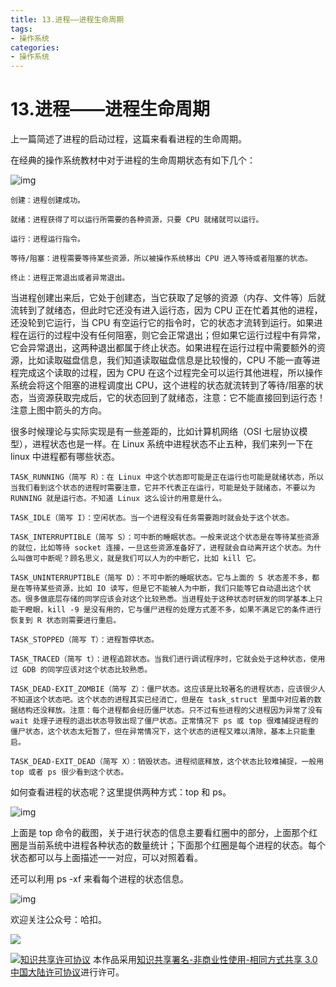 ```yaml
---
title: 13.进程——进程生命周期
tags: 
- 操作系统
categories:
- 操作系统
---
```


# 13.进程——进程生命周期

上一篇简述了进程的启动过程，这篇来看看进程的生命周期。 

在经典的操作系统教材中对于进程的生命周期状态有如下几个：

![img](https://i.loli.net/2021/03/12/vupqseibR4mVTKJ.jpg)



```
创建：进程创建成功。

就绪：进程获得了可以运行所需要的各种资源，只要 CPU 就绪就可以运行。

运行：进程运行指令。

等待/阻塞：进程需要等待某些资源，所以被操作系统移出 CPU 进入等待或者阻塞的状态。

终止：进程正常退出或者异常退出。
```

当进程创建出来后，它处于创建态，当它获取了足够的资源（内存、文件等）后就流转到了就绪态，但此时它还没有进入运行态，因为 CPU 正在忙着其他的进程，还没轮到它运行，当 CPU 有空运行它的指令时，它的状态才流转到运行。如果进程在运行的过程中没有任何阻塞，则它会正常退出；但如果它运行过程中有异常，它会异常退出，这两种退出都属于终止状态。如果进程在运行过程中需要额外的资源，比如读取磁盘信息，我们知道读取磁盘信息是比较慢的，CPU 不能一直等进程完成这个读取的过程，因为 CPU 在这个过程完全可以运行其他进程，所以操作系统会将这个阻塞的进程调度出 CPU，这个进程的状态就流转到了等待/阻塞的状态，当资源获取完成后，它的状态回到了就绪态，注意：它不能直接回到运行态！注意上图中箭头的方向。

很多时候理论与实际实现是有一些差距的，比如计算机网络（OSI 七层协议模型），进程状态也是一样。在 Linux 系统中进程状态不止五种，我们来列一下在 linux 中进程都有哪些状态。

```
TASK_RUNNING（简写 R）：在 Linux 中这个状态即可能是正在运行也可能是就绪状态，所以当我们看到这个状态的进程时需要注意，它并不代表正在运行，可能是处于就绪态，不要以为 RUNNING 就是运行态。不知道 Linux 这么设计的用意是什么。

TASK_IDLE（简写 I）：空闲状态。当一个进程没有任务需要跑时就会处于这个状态。

TASK_INTERRUPTIBLE（简写 S）：可中断的睡眠状态。一般来说这个状态是在等待某些资源的就位，比如等待 socket 连接，一旦这些资源准备好了，进程就会自动离开这个状态。为什么叫做可中断呢？顾名思义，就是我们可以人为的中断它，比如 kill 它。

TASK_UNINTERRUPTIBLE（简写 D）：不可中断的睡眠状态。它与上面的 S 状态差不多，都是在等待某些资源，比如 IO 读写，但是它不能被人为中断，我们只能等它自动退出这个状态。很多做底层存储的同学应该会对这个比较熟悉。当进程处于这种状态时研发的同学基本上只能干瞪眼，kill -9 是没有用的，它与僵尸进程的处理方式差不多，如果不满足它的条件进行恢复到 R 状态则需要进行重启。

TASK_STOPPED（简写 T）：进程暂停状态。

TASK_TRACED（简写 t）：进程追踪状态。当我们进行调试程序时，它就会处于这种状态，使用过 GDB 的同学应该对这个状态比较熟悉。

TASK_DEAD-EXIT_ZOMBIE（简写 Z）：僵尸状态。这应该是比较著名的进程状态，应该很少人不知道这个状态吧。这个状态的进程其实已经消亡，但是在 task_struct 里面中对应着的数据结构还没释放。注意：每个进程都会经历僵尸状态。只不过有些进程的父进程因为异常了没有 wait 处理子进程的退出状态导致出现了僵尸状态。正常情况下 ps 或 top 很难捕捉进程的僵尸状态，这个状态太短暂了，但在异常情况下，这个状态的进程又难以清除，基本上只能重启。

TASK_DEAD-EXIT_DEAD（简写 X）：销毁状态。进程彻底释放，这个状态比较难捕捉，一般用 top 或者 ps 很少看到这个状态。
```

如何查看进程的状态呢？这里提供两种方式：top 和 ps。

![img](https://i.loli.net/2021/03/12/XMAqFlYRrO71gvE.png)

上面是 top 命令的截图，关于进行状态的信息主要看红圈中的部分，上面那个红圈是当前系统中进程各种状态的数量统计；下面那个红圈是每个进程的状态。每个状态都可以与上面描述一一对应，可以对照着看。

还可以利用 ps -xf 来看每个进程的状态信息。

![img](https://i.loli.net/2021/03/12/iNXAaQKMZGuWqtH.png)



欢迎关注公众号：哈扣。

![](https://i.loli.net/2021/03/12/Tt3uBvRqDQarMI2.jpg)

<a rel="license" href="http://creativecommons.org/licenses/by-nc-sa/3.0/cn/"><img alt="知识共享许可协议" style="border-width:0" src="https://i.creativecommons.org/l/by-nc-sa/3.0/cn/80x15.png" /></a> 本作品采用<a rel="license" href="http://creativecommons.org/licenses/by-nc-sa/3.0/cn/">知识共享署名-非商业性使用-相同方式共享 3.0 中国大陆许可协议</a>进行许可。